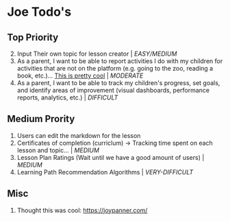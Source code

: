 # Joe Todo's

## Top Priority

2. Input Their own topic for lesson creator | _EASY/MEDIUM_ <!--- ALMOST DONE --->
3. As a parent, I want to be able to report activities I do with my children for activities that are not on the platform (e.g. going to the zoo, reading a book, etc.)... [This is pretty cool](https://subjectexplorer.o9p.net/?fbclid=IwAR0qCMevC6BLjOph9eGpMEAys4EV7kUGuhbEpZTjaw3BCr8tKSjMNwLAK-s&mibextid=Zxz2cZ) | _MODERATE_
4. As a parent, I want to be able to track my children's progress, set goals, and identify areas of improvement (visual dashboards, performance reports, analytics, etc.) | _DIFFICULT_

## Medium Prority

1. Users can edit the markdown for the lesson
2. Certificates of completion (curriclum) -> Tracking time spent on each lesson and topic... | _MEDIUM_
3. Lesson Plan Ratings (Wait until we have a good amount of users) | _MEDIUM_
4. Learning Path Recommendation Algorithms | _VERY-DIFFICULT_

## Misc

1. Thought this was cool: https://joypanner.com/
